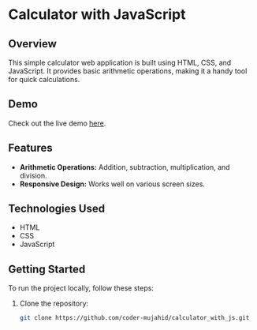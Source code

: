 # Calculator with JavaScript

## Overview

This simple calculator web application is built using HTML, CSS, and JavaScript. It provides basic arithmetic operations, making it a handy tool for quick calculations.

## Demo

Check out the live demo [here](https://coder-mujahid.github.io/calculator_with_js/).

## Features

- **Arithmetic Operations:** Addition, subtraction, multiplication, and division.
- **Responsive Design:** Works well on various screen sizes.

## Technologies Used

- HTML
- CSS
- JavaScript

## Getting Started

To run the project locally, follow these steps:

1. Clone the repository:

   ```bash
   git clone https://github.com/coder-mujahid/calculator_with_js.git
